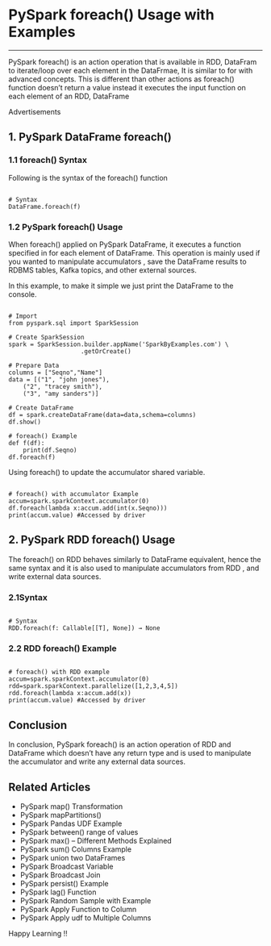 # PySpark foreach() Usage with Examples

---

PySpark foreach() is an action operation that is available in RDD, DataFram to iterate/loop over each element in the DataFrmae, It is similar to for with advanced concepts. This is different than other actions as foreach() function doesn’t return a value instead it executes the input function on each element of an RDD, DataFrame

Advertisements

## 1. PySpark DataFrame foreach()

### 1.1 foreach() Syntax

Following is the syntax of the foreach() function

```

# Syntax
DataFrame.foreach(f)

```

### 1.2 PySpark foreach() Usage

When foreach() applied on PySpark DataFrame, it executes a function specified in for each element of DataFrame. This operation is mainly used if you wanted to manipulate accumulators , save the DataFrame results to RDBMS tables, Kafka topics, and other external sources.

In this example, to make it simple we just print the DataFrame to the console.

```

# Import
from pyspark.sql import SparkSession

# Create SparkSession
spark = SparkSession.builder.appName('SparkByExamples.com') \
                    .getOrCreate()

# Prepare Data
columns = ["Seqno","Name"]
data = [("1", "john jones"),
    ("2", "tracey smith"),
    ("3", "amy sanders")]

# Create DataFrame
df = spark.createDataFrame(data=data,schema=columns)
df.show()

# foreach() Example
def f(df):
    print(df.Seqno)
df.foreach(f)

```

Using foreach() to update the accumulator shared variable.

```

# foreach() with accumulator Example
accum=spark.sparkContext.accumulator(0)
df.foreach(lambda x:accum.add(int(x.Seqno)))
print(accum.value) #Accessed by driver

```

## 2. PySpark RDD foreach() Usage

The foreach() on RDD behaves similarly to DataFrame equivalent, hence the same syntax and it is also used to manipulate accumulators from RDD , and write external data sources.

### 2.1Syntax

```

# Syntax
RDD.foreach(f: Callable[[T], None]) → None

```

### 2.2 RDD foreach() Example

```

# foreach() with RDD example
accum=spark.sparkContext.accumulator(0)
rdd=spark.sparkContext.parallelize([1,2,3,4,5])
rdd.foreach(lambda x:accum.add(x))
print(accum.value) #Accessed by driver

```

## Conclusion

In conclusion, PySpark foreach() is an action operation of RDD and DataFrame which doesn’t have any return type and is used to manipulate the accumulator and write any external data sources.

## Related Articles
- PySpark map() Transformation
- PySpark mapPartitions()
- PySpark Pandas UDF Example
- PySpark between() range of values
- PySpark max() – Different Methods Explained
- PySpark sum() Columns Example
- PySpark union two DataFrames
- PySpark Broadcast Variable
- PySpark Broadcast Join
- PySpark persist() Example
- PySpark lag() Function
- PySpark Random Sample with Example
- PySpark Apply Function to Column
- PySpark Apply udf to Multiple Columns

Happy Learning !!

